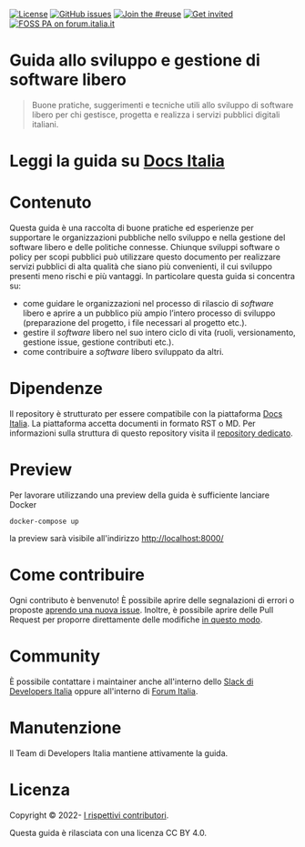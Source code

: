[![License](https://img.shields.io/github/license/italia/guida-sviluppo-gestione-software-libero.svg)](https://github.com/italia/guida-sviluppo-gestione-software-libero/blob/main/LICENSE)
[![GitHub issues](https://img.shields.io/github/issues/italia/guida-sviluppo-gestione-software-libero.svg)](https://github.com/italia/guida-sviluppo-gestione-software-libero/issues)
[![Join the #reuse](https://img.shields.io/badge/Slack%20channel-%23docs-blue.svg)](https://app.slack.com/client/T6C27AXE0/C9T4ELD4G)
[![Get invited](https://slack.developers.italia.it/badge.svg)](https://slack.developers.italia.it/)
[![FOSS PA on forum.italia.it](https://img.shields.io/badge/Forum-OSS-blue.svg)](https://forum.italia.it/c/software-open-source-per-la-pa/49)

# Guida allo sviluppo e gestione di software libero

> Buone pratiche, suggerimenti e tecniche utili allo sviluppo di software libero
> per chi gestisce, progetta e realizza i servizi pubblici digitali
> italiani.

# Leggi la guida su [Docs Italia](https://docs.italia.it/italia/developers-italia/guida-sviluppo-gestione-software-libero)

# Contenuto

Questa guida è una raccolta di buone pratiche ed esperienze per supportare le
organizzazioni pubbliche nello sviluppo e nella gestione del software libero
e delle politiche connesse. Chiunque sviluppi software o policy per scopi
pubblici può utilizzare questo documento per realizzare servizi pubblici di
alta qualità che siano più convenienti, il cui sviluppo presenti meno rischi
e più vantaggi. In particolare questa guida si concentra su: 

- come guidare le organizzazioni nel processo di rilascio di *software* libero
e aprire a un pubblico più ampio l’intero processo di sviluppo (preparazione del
progetto, i file necessari al progetto etc.).
- gestire il *software* libero nel suo intero ciclo di vita (ruoli,
versionamento, gestione issue, gestione contributi etc.).
- come contribuire a *software* libero sviluppato da altri.

# Dipendenze

Il repository è strutturato per essere compatibile con la piattaforma [Docs
Italia](https://docs.italia.it/). 
La piattaforma accetta documenti in formato RST o MD. 
Per informazioni sulla struttura di questo repository visita il [repository
dedicato](https://github.com/italia/docs-italia-starter-kit).

# Preview

Per lavorare utilizzando una preview della guida è sufficiente lanciare Docker

```
docker-compose up
```

la preview sarà visibile all'indirizzo [http://localhost:8000/](http://localhost:8000/)

# Come contribuire

Ogni contributo è benvenuto!
È possibile aprire delle segnalazioni di errori o proposte [aprendo una nuova issue](https://github.com/italia/guida-sviluppo-gestione-software-libero/issues/new).
Inoltre, è possibile aprire delle Pull Request per proporre direttamente delle
modifiche [in questo modo](https://docs.github.com/en/repositories/working-with-files/managing-files/editing-files#editing-files-in-another-users-repository).

# Community

È possibile contattare i maintainer anche all'interno dello [Slack di Developers Italia](https://app.slack.com/client/T6C27AXE0/C9T4ELD4G/) oppure all'interno di [Forum Italia](https://forum.italia.it/c/software-open-source-per-la-pa/49).

# Manutenzione 

Il Team di Developers Italia mantiene attivamente la guida. 

# Licenza 

Copyright © 2022- [I rispettivi contributori](https://github.com/italia/guida-sviluppo-gestione-software-libero/graphs/contributors).

Questa guida è rilasciata con una licenza CC BY 4.0. 

